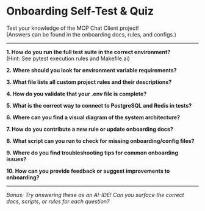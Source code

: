 # Onboarding Self-Test & Quiz

Test your knowledge of the MCP Chat Client project!  
(Answers can be found in the onboarding docs, rules, and configs.)

---

**1. How do you run the full test suite in the correct environment?**  
(Hint: See pytest execution rules and Makefile.ai)

**2. Where should you look for environment variable requirements?**

**3. What file lists all custom project rules and their descriptions?**

**4. How do you validate that your .env file is complete?**

**5. What is the correct way to connect to PostgreSQL and Redis in tests?**

**6. Where can you find a visual diagram of the system architecture?**

**7. How do you contribute a new rule or update onboarding docs?**

**8. What script can you run to check for missing onboarding/config files?**

**9. Where do you find troubleshooting tips for common onboarding issues?**

**10. How can you provide feedback or suggest improvements to onboarding?**

---

*Bonus: Try answering these as an AI-IDE! Can you surface the correct docs, scripts, or rules for each question?* 